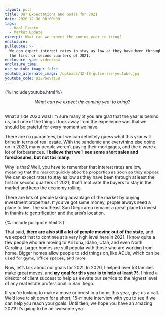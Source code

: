 ```yaml
---
layout: post
title: Our Expectations and Goals for 2021
date: 2020-12-30 00:00:00
tags:
  - Real Estate
  - Market Update
excerpt: What can we expect the coming year to bring?
enclosure:
pullquote: >-
  We can expect interest rates to stay as low as they have been through at least
  the first or second quarters of 2021.
enclosure_type: video/mp4
enclosure_time:
use_youtube_image: false
youtube_alternate_image: /uploads/12-18-gutierrez-youtube.jpg
youtube_code: D22PbovrpS8
---
```


{% include youtube.html %}

<center><em>What can we expect the coming year to bring?</em></center>

<br>What a ride 2020 was\! I’m sure many of you are glad that the year is behind us, but one of the things I took away from the experience was that we should be grateful for every moment we have.

There are no guarantees, but we can definitely guess what this year will bring in terms of real estate. With the pandemic and everything else going on in 2020, many people weren’t paying their mortgages, and there were a lot of forbearances. **I believe that we’ll see some short sales and foreclosures, but not too many**.

Why is that? Well, you have to remember that interest rates are low, meaning that the market quickly absorbs properties as soon as they appear. We can expect rates to stay as low as they have been through at least the first or second quarters of 2021; that’ll motivate the buyers to stay in the market and keep the economy rolling.

There are lots of people taking advantage of the market by buying investment properties. If you’ve got some money, people always need a place to live. The southeast San Diego area remains a great place to invest in thanks to gentrification and the area’s location.

{% include pullquote.html %}

That said, **there are also still a lot of people moving out of the state**, and we expect that to continue at a very high level here in 2021. I know quite a few people who are moving to Arizona, Idaho, Utah, and even North Carolina. Larger homes are still popular with those who are working from home. Bigger homes allow people to add things on, like ADUs, which can be used for gyms, office spaces, and more.

Now, let’s talk about our goals for 2021. In 2020, I helped over 53 families make great moves, and **my goal for this year is to help at least 75**. I hired a director of client success to help us elevate our service to the highest level of any real estate professional in San Diego.

If you’re looking to make a move or invest in a home this year, give us a call. We’d love to sit down for a short, 15-minute interview with you to see if we can help you reach your goals. Until then, we hope you have an amazing 2021\! It’s going to be an awesome year.
